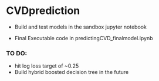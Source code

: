 # CVDprediction

- Build and test models in the sandbox jupyter notebook

- Final Executable code in predictingCVD_finalmodel.ipynb

### TO DO:

- hit log loss target of ~0.25
- Build hybrid boosted decision tree in the future
